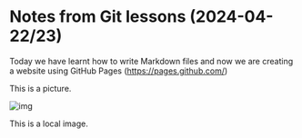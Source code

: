 # Notes from Git lessons  (2024-04-22/23)

Today we have learnt how to write Markdown files and now we are creating a website using GitHub Pages (https://pages.github.com/)

This is a picture.

![img](https://www.imgonline.com.ua/examples/bee-on-daisy.jpg)

This is a local image.


